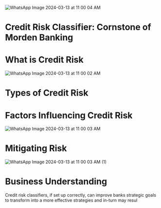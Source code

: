 
![WhatsApp Image 2024-03-13 at 11 00 04 AM](https://github.com/georgembugua00/credit_risk_classifier/assets/151632200/e868325d-6e76-4b72-b0b4-02d0eab1469b)

# Credit Risk Classifier: Cornstone of Morden Banking

#  What is Credit Risk
![WhatsApp Image 2024-03-13 at 11 00 02 AM](https://github.com/georgembugua00/credit_risk_classifier/assets/151632200/ff3ecff5-2668-4972-8036-21893a077672)

# Types of Credit Risk

# Factors Influencing Credit Risk

![WhatsApp Image 2024-03-13 at 11 00 03 AM](https://github.com/georgembugua00/credit_risk_classifier/assets/151632200/d33a3ac1-346f-46e2-9fe4-e02c57311b2b)


# Mitigating Risk

![WhatsApp Image 2024-03-13 at 11 00 03 AM (1)](https://github.com/georgembugua00/credit_risk_classifier/assets/151632200/80b43b93-eae4-4042-b1bf-f40b30246a04)


# Business Understanding
Credit risk classifiers, if set up correctly, can improve banks strategic goals to transform into a more effective strategies and in-turn may resul
